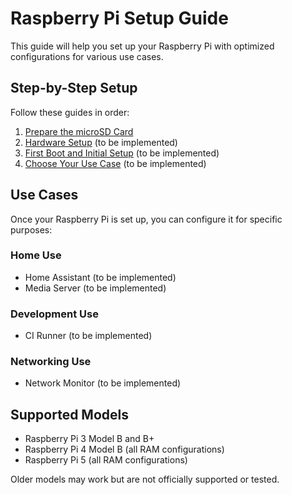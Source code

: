 # Raspberry Pi Setup Guide

This guide will help you set up your Raspberry Pi with optimized configurations for various use cases.

## Step-by-Step Setup

Follow these guides in order:

1. [Prepare the microSD Card](01-prepare-sd-card.md)
2. [Hardware Setup](02-hardware-setup.md) (to be implemented)
3. [First Boot and Initial Setup](03-first-boot.md) (to be implemented)
4. [Choose Your Use Case](04-choose-use-case.md) (to be implemented)

## Use Cases

Once your Raspberry Pi is set up, you can configure it for specific purposes:

### Home Use
- Home Assistant (to be implemented)
- Media Server (to be implemented)

### Development Use
- CI Runner (to be implemented)

### Networking Use
- Network Monitor (to be implemented)

## Supported Models

- Raspberry Pi 3 Model B and B+
- Raspberry Pi 4 Model B (all RAM configurations)
- Raspberry Pi 5 (all RAM configurations)

Older models may work but are not officially supported or tested.
